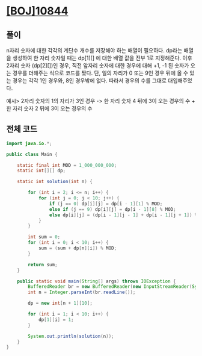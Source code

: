 
# [[BOJ]10844](https://www.acmicpc.net/problem/10844)

## 풀이
n자리 숫자에 대한 각각의 계단수 개수를 저장해야 하는 배열이 필요하다. dp라는 배열을 생성하여 한 자리 숫자일 때는 dp[1][] 에 대한 배열 값을 전부 1로 지정해준다.
이후 2자리 숫자 (dp[2][])인 경우, 직전 앞자리 숫자에 대한 경우에 대해 +1, -1 된 숫자가 오는 경우를 더해주는 식으로 코드를 짰다.
단, 일의 자리가 0 또는 9인 경우 뒤에 올 수 있는 경우는 각각 1인 경우와, 8인 경우밖에 없다. 따라서 경우의 수를 그대로 대입해주었다.

예시> 2자리 숫자의 1의 자리가 3인 경우 -> 한 자리 숫자 4 뒤에 3이 오는 경우의 수 + 한 자리 숫자 2 뒤에 3이 오는 경우의 수

## 전체 코드
```Java
import java.io.*;

public class Main {

    static final int MOD = 1_000_000_000;
    static int[][] dp;

    static int solution(int n) {

        for (int i = 2; i <= n; i++) {
            for (int j = 0; j < 10; j++) {
                if (j == 0) dp[i][j] = dp[i - 1][1] % MOD;
                else if (j == 9) dp[i][j] = dp[i - 1][8] % MOD;
                else dp[i][j] = (dp[i - 1][j - 1] + dp[i - 1][j + 1]) % MOD;
            }
        }

        int sum = 0;
        for (int i = 0; i < 10; i++) {
            sum = (sum + dp[n][i]) % MOD;
        }

        return sum;
    }

    public static void main(String[] args) throws IOException {
        BufferedReader br = new BufferedReader(new InputStreamReader(System.in));
        int n = Integer.parseInt(br.readLine());

        dp = new int[n + 1][10];

        for (int i = 1; i < 10; i++) {
            dp[1][i] = 1;
        }

        System.out.println(solution(n));
    }
}

```
